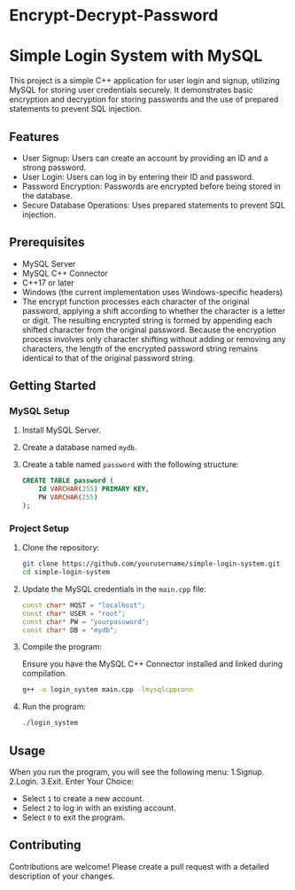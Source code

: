 # Encrypt-Decrypt-Password
# Simple Login System with MySQL

This project is a simple C++ application for user login and signup, utilizing MySQL for storing user credentials securely. It demonstrates basic encryption and decryption for storing passwords and the use of prepared statements to prevent SQL injection.

## Features

- User Signup: Users can create an account by providing an ID and a strong password.
- User Login: Users can log in by entering their ID and password.
- Password Encryption: Passwords are encrypted before being stored in the database.
- Secure Database Operations: Uses prepared statements to prevent SQL injection.

## Prerequisites

- MySQL Server
- MySQL C++ Connector
- C++17 or later
- Windows (the current implementation uses Windows-specific headers)
- The encrypt function processes each character of the original password, applying a shift according to whether the character is a letter or digit. The resulting encrypted string is formed by appending each shifted character from the original password. Because the encryption process involves only character shifting without adding or removing any characters, the length of the encrypted password string remains identical to that of the original password string.

## Getting Started

### MySQL Setup

1. Install MySQL Server.
2. Create a database named `mydb`.
3. Create a table named `password` with the following structure:

    ```sql
    CREATE TABLE password (
        Id VARCHAR(255) PRIMARY KEY,
        PW VARCHAR(255)
    );
    ```

### Project Setup

1. Clone the repository:

    ```bash
    git clone https://github.com/yourusername/simple-login-system.git
    cd simple-login-system
    ```

2. Update the MySQL credentials in the `main.cpp` file:

    ```cpp
    const char* HOST = "localhost";
    const char* USER = "root";
    const char* PW = "yourpassword"; 
    const char* DB = "mydb";
    ```

3. Compile the program:

    Ensure you have the MySQL C++ Connector installed and linked during compilation.

    ```bash
    g++ -o login_system main.cpp -lmysqlcppconn
    ```

4. Run the program:

    ```bash
    ./login_system
    ```

## Usage

When you run the program, you will see the following menu:
1.Signup.
2.Login.
3.Exit.
Enter Your Choice:

- Select `1` to create a new account.
- Select `2` to log in with an existing account.
- Select `0` to exit the program.

## Contributing

Contributions are welcome! Please create a pull request with a detailed description of your changes.


